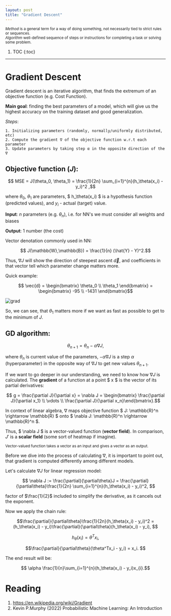```yaml
---
layout: post
title: "Gradient Descent"
---
```


<sub> _Method_ is a general term for a way of doing something, not necessarily tied to strict rules or sequences.  
_Algorithm_ well-defined sequence of steps or instructions for completing a task or solving some problem. <sub>

1. TOC
{:toc}

---


# Gradient Descent

Gradient descent is an iterative algorithm, that finds the extremum of an objective function (e.g. Cost Function).

**Main goal**: finding the best parameters of a model, which will give us the highest accuracy on the training dataset and good generalization.

_Steps_: 

    1. Initializing parameters (randomly, normally/uniformly distributed, etc) 
    2. Compute the gradient ∇ of the objective function w.r.t each parameter
    3. Update parameters by taking step α in the opposite direction of the ∇

## Objective function ($J$):

$$ MSE = J(\theta_0, \theta_1) = \frac{1}{2n} \sum_{i=1}^{n}(h_\theta(x_i) - y_i)^2 ,$$

where $\theta_0$, $\theta_1$ are parameters, $ h_\theta(x_i) $ is a hypothesis function (predicted values), and $y_i$ - actual (target) value.

**Input**: $n$ parameters (e.g. $\theta_n$), i.e. for NN's we must consider all weights and biases 

**Output**: 1 number (the cost)

Vector denotation commonly used in NN: 

$$ J(\mathbb{W},\mathbb{B}) = \frac{1}{n} (\hat{Y} - Y)^2.$$

Thus, $\nabla J$ will show the direction of steepest ascent $\vec{d}$, and coefficients in that vector tell which parameter change matters more.

Quick example:


$$ \vec{d} = \begin{bmatrix} \theta_0 \\ \theta_1 \end{bmatrix} = \begin{bmatrix} -95 \\ -1431 \end{bmatrix}$$  


![grad](https://github.com/VolShyn/VolShyn.github.io/assets/78854637/5230a0fc-cb61-45b5-b70b-caa77596c10f)


So, we can see, that $\theta_1$ matters more if we want as fast as possible to get to the minimum of $J$.   

## GD algorithm:

$$ \theta_{n+1} = \theta_n - \alpha \nabla J,  $$

where $\theta_n$ is current value of the parameters, $- \alpha \nabla J$ is a step $\alpha$ (hyperparameter) in the opposite way of $\nabla J$ to get new values $\theta_{n+1}$.

If we want to go deeper in our understanding, we need to know how $\nabla J$ is calculated. The **gradient** of a function at a point $ x $ is the vector of its partial derivatives: 

$$ g = \frac{\partial J}{\partial x} = \nabla J = \begin{bmatrix} \frac{\partial J}{\partial x_1} \\ \vdots \\ \frac{\partial J}{\partial x_n}\end{bmatrix}.$$ 

In context of linear algebra, $\nabla$ maps objective function $ J: \mathbb{R}^n \rightarrow \mathbb{R} $ onto $ \nabla J: \mathbb{R}^n \rightarrow \mathbb{R}^n $.

Thus, $ \nabla J $ is a vector-valued function (**vector field**). In comparison, $J'$ is a **scalar field** (some sort of heatmap if imagine). 

<sub> Vector-valued function takes a vector as an input and gives a vector as an output.<sub>

Before we dive into the process of calculating $\nabla$, it is important to point out, that gradient is computed differently among different models.

Let's calculate $\nabla J$ for linear regression model: 

$$ \nabla J := \frac{\partial}{\partial\theta}J = \frac{\partial}{\partial\theta}\frac{1}{2n} \sum_{i=1}^{n}(h_\theta(x_i) - y_i)^2,  $$

factor of $\frac{1}{2}$ included to simplify the derivative, as it cancels out the exponent.

Now we apply the chain rule:

$$\frac{\partial}{\partial\theta}\frac{1}{2n}(h_\theta(x_i) - y_i)^2 = (h_\theta(x_i) - y_i)\frac{\partial}{\partial\theta}(h_\theta(x_i) - y_i), $$

$$h_\theta(x_i) = \theta^T x_i, $$

$$\frac{\partial}{\partial\theta}(\theta^Tx_i - y_i) = x_i. $$


The end result will be:

$$ \alpha \frac{1}{n}\sum_{i=1}^{n}(h_\theta(x_i) - y_i)x_{i}.$$



# Reading

1. https://en.wikipedia.org/wiki/Gradient
2. Kevin P.Murphy (2022) Probabilistic Machine Learning: An Introduction 

